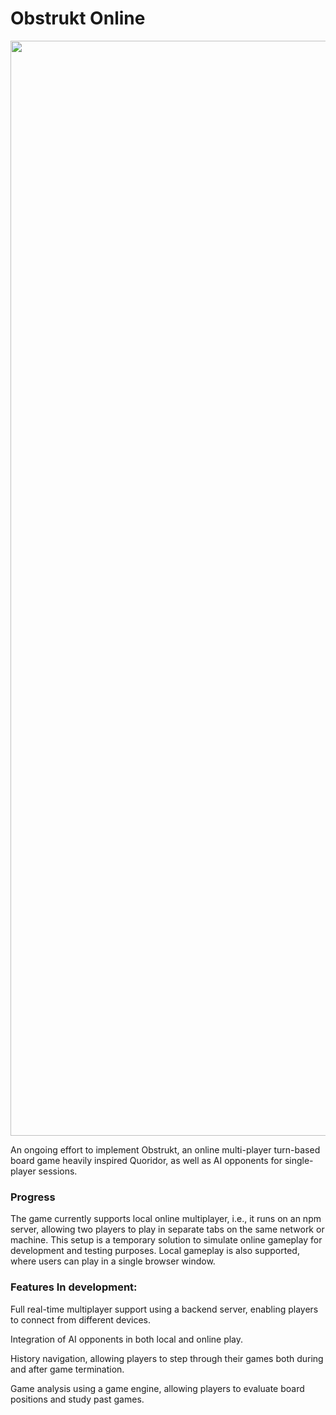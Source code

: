 # Obstrukt Online

<p align="center">
    <img width="3198" height="1752" alt="image" src="https://github.com/user-attachments/assets/c760a83c-f646-4787-9eef-c15eb9f32cb8" />
</p>

An ongoing effort to implement Obstrukt, an online multi-player turn-based board game heavily inspired Quoridor, as well as AI opponents for single-player sessions.

### Progress

The game currently supports local online multiplayer, i.e., it runs on an npm server, allowing two players to play in separate tabs on the same network or machine. This setup is a temporary solution to simulate online gameplay for development and testing purposes. Local gameplay is also supported, where users can play in a single browser window.


### Features In development: 
Full real-time multiplayer support using a backend server, enabling players to connect from different devices.

Integration of AI opponents in both local and online play.

History navigation, allowing players to step through their games both during and after game termination.

Game analysis using a game engine, allowing players to evaluate board positions and study past games. 
